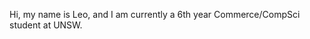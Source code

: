 Hi, my name is Leo, and I am currently a 6th year Commerce/CompSci student at UNSW.


<!---
LeoLai0/LeoLai0 is a ✨ special ✨ repository because its `README.md` (this file) appears on your GitHub profile.
You can click the Preview link to take a look at your changes.
--->
